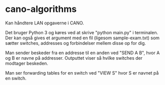 # cano-algorithms

Kan håndtere LAN opgaverne i CANO.

Det bruger Python 3 og køres ved at skrive "python main.py" i terminalen.
Der kan også gives et argument med en fil (ligesom sample-exam.txt) som sætter switches, addresses og forbindelser mellem disse op for dig.

Man sender beskeder fra en addresse til en anden ved "SEND A B", hvor A og B er navne på addresser.
Outputtet viser så hvilke switches der modtager beskeden.

Man ser forwarding tables for en switch ved "VIEW S" hvor S er navnet på en switch.

